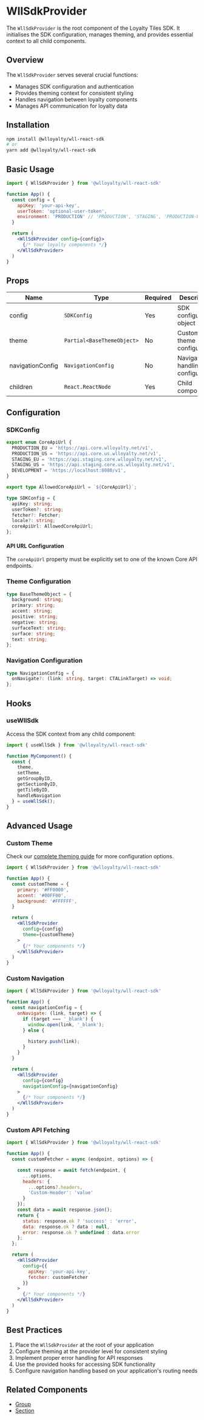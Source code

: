 # WllSdkProvider

The `WllSdkProvider` is the root component of the Loyalty Tiles SDK. It initialises the SDK configuration, manages theming, and provides essential context to all child components.

## Overview

The `WllSdkProvider` serves several crucial functions:
- Manages SDK configuration and authentication
- Provides theming context for consistent styling
- Handles navigation between loyalty components
- Manages API communication for loyalty data

## Installation

```bash
npm install @wlloyalty/wll-react-sdk
# or
yarn add @wlloyalty/wll-react-sdk
```

## Basic Usage

```jsx
import { WllSdkProvider } from '@wlloyalty/wll-react-sdk'

function App() {
  const config = {
    apiKey: 'your-api-key',
    userToken: 'optional-user-token',
    environment: 'PRODUCTION' // 'PRODUCTION', 'STAGING', 'PRODUCTION-US', 'STAGING-US' or 'DEVELOPMENT'
  }

  return (
    <WllSdkProvider config={config}>
      {/* Your loyalty components */}
    </WllSdkProvider>
  )
}
```

## Props

| Name | Type | Required | Description |
|------|------|----------|-------------|
| config | `SDKConfig` | Yes | SDK configuration object |
| theme | `Partial<BaseThemeObject>` | No | Custom theme configuration |
| navigationConfig | `NavigationConfig` | No | Navigation handling configuration |
| children | `React.ReactNode` | Yes | Child components |

## Configuration

### SDKConfig

```typescript
export enum CoreApiUrl {
  PRODUCTION_EU = 'https://api.core.wlloyalty.net/v1',
  PRODUCTION_US = 'https://api.core.us.wlloyalty.net/v1',
  STAGING_EU = 'https://api.staging.core.wlloyalty.net/v1',
  STAGING_US = 'https://api.staging.core.us.wlloyalty.net/v1',
  DEVELOPMENT = 'https://localhost:8080/v1',
}

export type AllowedCoreApiUrl = `${CoreApiUrl}`;

type SDKConfig = {
  apiKey: string;
  userToken?: string;
  fetcher?: Fetcher;
  locale?: string;
  coreApiUrl: AllowedCoreApiUrl;
};
```

#### API URL Configuration

The `coreApiUrl` property must be explicitly set to one of the known Core API endpoints.

### Theme Configuration

```typescript
type BaseThemeObject = {
  background: string;
  primary: string;
  accent: string;
  positive: string;
  negative: string;
  surfaceText: string;
  surface: string;
  text: string;
};
```

### Navigation Configuration

```typescript
type NavigationConfig = {
  onNavigate?: (link: string, target: CTALinkTarget) => void;
};
```

## Hooks

### useWllSdk

Access the SDK context from any child component:

```jsx
import { useWllSdk } from '@wlloyalty/wll-react-sdk'

function MyComponent() {
  const {
    theme,
    setTheme,
    getGroupByID,
    getSectionByID,
    getTileByID,
    handleNavigation
  } = useWllSdk();
}
```

## Advanced Usage

### Custom Theme

Check our [complete theming guide](/guide/theming) for more configuration options.

```jsx
import { WllSdkProvider } from '@wlloyalty/wll-react-sdk'

function App() {
  const customTheme = {
    primary: '#FF0000',
    accent: '#00FF00',
    background: '#FFFFFF',
  }

  return (
    <WllSdkProvider
      config={config}
      theme={customTheme}
    >
      {/* Your components */}
    </WllSdkProvider>
  )
}
```

### Custom Navigation

```jsx
import { WllSdkProvider } from '@wlloyalty/wll-react-sdk'

function App() {
  const navigationConfig = {
    onNavigate: (link, target) => {
      if (target === '_blank') {
        window.open(link, '_blank');
      } else {

        history.push(link);
      }
    }
  }

  return (
    <WllSdkProvider
      config={config}
      navigationConfig={navigationConfig}
    >
      {/* Your components */}
    </WllSdkProvider>
  )
}
```

### Custom API Fetching

```jsx
import { WllSdkProvider } from '@wlloyalty/wll-react-sdk'

function App() {
  const customFetcher = async (endpoint, options) => {

    const response = await fetch(endpoint, {
      ...options,
      headers: {
        ...options?.headers,
        'Custom-Header': 'value'
      }
    });
    const data = await response.json();
    return {
      status: response.ok ? 'success' : 'error',
      data: response.ok ? data : null,
      error: response.ok ? undefined : data.error
    };
  };

  return (
    <WllSdkProvider
      config={{
        apiKey: 'your-api-key',
        fetcher: customFetcher
      }}
    >
      {/* Your components */}
    </WllSdkProvider>
  )
}
```

## Best Practices

1. Place the `WllSdkProvider` at the root of your application
2. Configure theming at the provider level for consistent styling
3. Implement proper error handling for API responses
4. Use the provided hooks for accessing SDK functionality
5. Configure navigation handling based on your application's routing needs

## Related Components

- [Group](/components/group)
- [Section](/components/section)